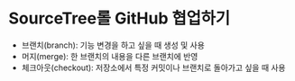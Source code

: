# SourceTree롤 GitHub 협업하기
- 브랜치(branch): 기능 변경을 하고 싶을 때 생성 및 사용
- 머지(merge): 한 브랜치의 내용을 다른 브랜치에 반영
- 체크아웃(checkout): 저장소에서 특정 커밋이나 브랜치로 돌아가고 싶을 때 사용
